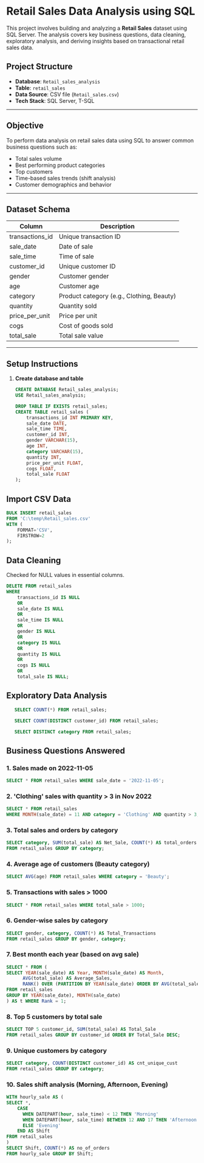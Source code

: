 # Retail Sales Data Analysis using SQL

This project involves building and analyzing a **Retail Sales** dataset using SQL Server. The analysis covers key business questions, data cleaning, exploratory analysis, and deriving insights based on transactional retail sales data.

## Project Structure

- **Database**: `Retail_sales_analysis`
- **Table**: `retail_sales`
- **Data Source**: CSV file (`Retail_sales.csv`)
- **Tech Stack**: SQL Server, T-SQL

---

## Objective

To perform data analysis on retail sales data using SQL to answer common business questions such as:
- Total sales volume
- Best performing product categories
- Top customers
- Time-based sales trends (shift analysis)
- Customer demographics and behavior

---

## Dataset Schema

| Column            | Description                      |
|-------------------|----------------------------------|
| transactions_id   | Unique transaction ID            |
| sale_date         | Date of sale                     |
| sale_time         | Time of sale                     |
| customer_id       | Unique customer ID               |
| gender            | Customer gender                  |
| age               | Customer age                     |
| category          | Product category (e.g., Clothing, Beauty) |
| quantity          | Quantity sold                    |
| price_per_unit    | Price per unit                   |
| cogs              | Cost of goods sold               |
| total_sale        | Total sale value                 |

---

## Setup Instructions

1. **Create database and table**
   ```sql
   CREATE DATABASE Retail_sales_analysis;
   USE Retail_sales_analysis;

   DROP TABLE IF EXISTS retail_sales;
   CREATE TABLE retail_sales (
       transactions_id INT PRIMARY KEY,
       sale_date DATE,
       sale_time TIME,
       customer_id INT,
       gender VARCHAR(15),
       age INT,
       category VARCHAR(15),
       quantity INT,
       price_per_unit FLOAT,
       cogs FLOAT,
       total_sale FLOAT
   );
## Import CSV Data
   ```sql
   BULK INSERT retail_sales
   FROM 'C:\temp\Retail_sales.csv'
   WITH (
       FORMAT='CSV',
       FIRSTROW=2
   );
```
## Data Cleaning
Checked for NULL values in essential columns.
   ```sql
   DELETE FROM retail_sales
   WHERE 
       transactions_id IS NULL
       OR
       sale_date IS NULL
       OR 
       sale_time IS NULL
       OR
       gender IS NULL
       OR
       category IS NULL
       OR
       quantity IS NULL
       OR
       cogs IS NULL
       OR
       total_sale IS NULL;
   ```
## Exploratory Data Analysis

```sql
   SELECT COUNT(*) FROM retail_sales;
```

```sql
   SELECT COUNT(DISTINCT customer_id) FROM retail_sales;
```

```sql
   SELECT DISTINCT category FROM retail_sales;
```
## Business Questions Answered

### 1. Sales made on 2022-11-05
   ```sql
   SELECT * FROM retail_sales WHERE sale_date = '2022-11-05';
   ```
### 2. 'Clothing' sales with quantity > 3 in Nov 2022
   ```sql
   SELECT * FROM retail_sales
   WHERE MONTH(sale_date) = 11 AND category = 'Clothing' AND quantity > 3;
   ```
### 3. Total sales and orders by category
   ```sql
   SELECT category, SUM(total_sale) AS Net_Sale, COUNT(*) AS total_orders
   FROM retail_sales GROUP BY category;
   ```
### 4. Average age of customers (Beauty category)
   ```sql
   SELECT AVG(age) FROM retail_sales WHERE category = 'Beauty';
   ```
### 5. Transactions with sales > 1000
   ```sql
   SELECT * FROM retail_sales WHERE total_sale > 1000;
   ```
### 6. Gender-wise sales by category
   ```sql
   SELECT gender, category, COUNT(*) AS Total_Transactions
   FROM retail_sales GROUP BY gender, category;
   ```
### 7. Best month each year (based on avg sale)
   ```sql
   SELECT * FROM (
   SELECT YEAR(sale_date) AS Year, MONTH(sale_date) AS Month,
         AVG(total_sale) AS Average_Sales,
         RANK() OVER (PARTITION BY YEAR(sale_date) ORDER BY AVG(total_sale) DESC) AS Rank
   FROM retail_sales
   GROUP BY YEAR(sale_date), MONTH(sale_date)
   ) AS t WHERE Rank = 1;
   ```
### 8. Top 5 customers by total sale
   ```sql
   SELECT TOP 5 customer_id, SUM(total_sale) AS Total_Sale
   FROM retail_sales GROUP BY customer_id ORDER BY Total_Sale DESC;
   ```
### 9. Unique customers by category
   ```sql
   SELECT category, COUNT(DISTINCT customer_id) AS cnt_unique_cust
   FROM retail_sales GROUP BY category;
   ```
### 10. Sales shift analysis (Morning, Afternoon, Evening)
   ```sql
   WITH hourly_sale AS (
   SELECT *,
       CASE 
         WHEN DATEPART(hour, sale_time) < 12 THEN 'Morning'
         WHEN DATEPART(hour, sale_time) BETWEEN 12 AND 17 THEN 'Afternoon'
         ELSE 'Evening'
       END AS Shift
   FROM retail_sales
   )
   SELECT Shift, COUNT(*) AS no_of_orders
   FROM hourly_sale GROUP BY Shift;
   ```
